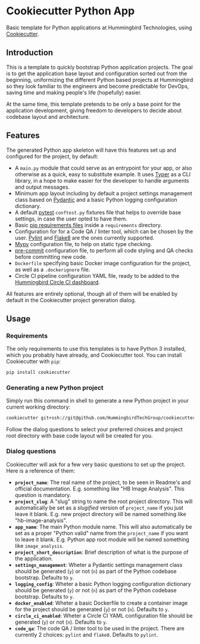 # Cookiecutter Python App

Basic template for Python applications at Hummingbird Technologies, using 
[Cookiecutter](https://github.com/cookiecutter/cookiecutter).


## Introduction

This is a template to quickly bootstrap Python application projects. The goal
is to get the application base layout and configuration sorted out from the
beginning, uniformizing the different Python based projects at Hummingbird
so they look familiar to the engineers and become predictable for DevOps, saving
time and making people's life (hopefully) easier.

At the same time, this template pretends to be only a base point for the 
application development, giving freedom to developers to decide about codebase 
layout and architecture.


## Features

The generated Python app skeleton will have this features set up and configured
for the project, by default:

- A `main.py` module that could serve as an entrypoint for your app, or also
  otherwise as a quick, easy to substitute example. It uses [Typer](https://typer.tiangolo.com/)
  as a CLI library, in a hope to make easier for the developer to handle
  arguments and output messages.
- Minimum app layout including by default a project settings management class
  based on [Pydantic](https://pydantic-docs.helpmanual.io/) and a basic Python
  logging configuration dictionary.
- A default [pytest](https://docs.pytest.org/en/latest/) `conftest.py` fixtures
  file that helps to override base settings, in case the user opted to have 
  them.
- Basic [pip requirements files](https://pip.pypa.io/en/latest/user_guide/#requirements-files)
  inside a `requirements` directory.
- Configuration for for a Code QA / linter tool, which can be chosen by the 
  user. [Pylint](https://pylint.org/) and [Flake8](https://flake8.pycqa.org/en/latest/)
  are the ones currently supported.
- [Mypy](http://mypy-lang.org/) configuration file, to help on static type 
  checking.
- [pre-commit](https://pre-commit.com/) configuration file, to perform all
  code styling and QA checks before committing new code.
- `Dockerfile` specifying basic Docker image configuration for the project, as
  well as a `.dockerignore` file.
- Circle CI pipeline configuration YAML file, ready to be added to the
  [Hummingbird Circle CI dashboard](https://app.circleci.com/pipelines/github/HummingbirdTechGroup).

All features are entirely optional, though all of them will be enabled by
default in the Cookiecutter project generation dialog.


## Usage

### Requirements

The only requirements to use this templates is to have Python 3 installed, which
you probably have already, and Cookiecutter tool. You can install Cookiecutter
with `pip`:

```bash
pip install cookiecutter
```

### Generating a new Python project

Simply run this command in shell to generate a new Python project in your
current working directory:

```bash
cookiecutter git+ssh://git@github.com/HummingbirdTechGroup/cookiecutter-python-app.git
```

Follow the dialog questions to select your preferred choices and project root
directory with base code layout will be created for you.

### Dialog questions

Cookiecutter will ask for a few very basic questions to set up the project. Here
is a reference of them:

- **`project_name`**: The real name of the project, to be seen in Readme's and
  official documentation. E.g. something like "HB Image Analysis". This question
  is mandatory.
- **`project_slug`**: A "slug" string to name the root project directory. This
  will automatically be set as a _slugified_ version of `project_name` if you
  just leave it blank. E.g. new project directory will be named something like 
  "hb-image-analysis".
- **`app_name`**: The main Python module name. This will also automatically be
  set as a proper "Python valid" name from the `project_name` if you want to
  leave it blank. E.g. Python app root module will be named something like 
  `image_analysis`.
- **`project_short_description`**: Brief description of what is the purpose of
  the application.
- **`settings_management`**: Wheter a Pydantic settings management class should
  be generated (`y`) or not (`n`) as part of the Python codebase bootstrap.
  Defaults to `y`.
- **`logging_config`**: Wheter a basic Python logging configuration dictionary
  should be generated (`y`) or not (`n`) as part of the Python codebase 
  bootstrap. Defaults to `y`.
- **`docker_enabled`**: Wheter a basic Dockerfile to create a container image
  for the project should be generated (`y`) or not (`n`). Defaults to `y`.
- **`circle_ci_enabled`**: Wheter a Circle CI YAML configuration file should be
  generated (`y`) or not (`n`). Defaults to `y`.
- **`code_qa`**: The code QA / linter tool to be used in the project. There are
  currently 2 choices: `pylint` and `flake8`. Defaults to `pylint`.
